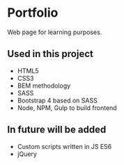 # Portfolio 
Web page for learning purposes.

## Used in this project
* HTML5
* CSS3
* BEM methodology
* SASS
* Bootstrap 4 based on SASS
* Node, NPM, Gulp to build frontend

## In future will be added
* Custom scripts written in JS ES6
* jQuery
